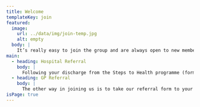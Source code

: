 ```yaml
---
title: Welcome
templateKey: join
featured:
  image:
    url: ../data/img/join-temp.jpg
    alt: empty
  body: |
    It’s really easy to join the group and are always open to new members all year round, all we need is a signed referral form to know it is safe for you to exercise with us. You can only attend our classes if you have a medical professional's signed permission.
main:
  - heading: Hospital Referral
    body: |
      Following your discharge from the Steps to Health programme (formally Phase 3 Rehabilitation) you should be provided with a transfer form. This needs to be completed by a cardiac rehabilitation professional. 
  - heading: GP Referral
    body: |
      The other way in joining us is to take our referral form to your GP and getting them to complete it along with their signature.
isPage: true
---
```

